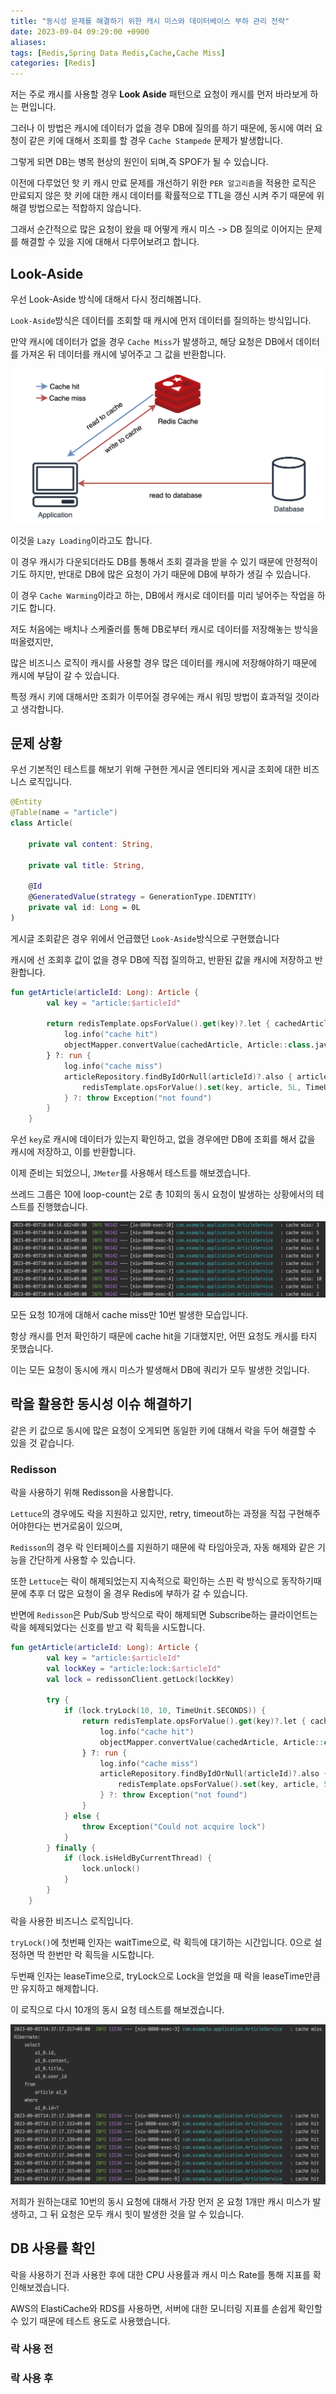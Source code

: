 ```yaml
---
title: "동시성 문제를 해결하기 위한 캐시 미스와 데이터베이스 부하 관리 전략"
date: 2023-09-04 09:29:00 +0900
aliases: 
tags: [Redis,Spring Data Redis,Cache,Cache Miss]
categories: [Redis]
---
```


저는 주로 캐시를 사용할 경우 **Look Aside** 패턴으로 요청이 캐시를 먼저 바라보게 하는 편입니다.

그러나 이 방법은 캐시에 데이터가 없을 경우 DB에 질의를 하기 때문에, 동시에 여러 요청이 같은 키에 대해서 조회를 할 경우 `Cache Stampede` 문제가 발생합니다.

그렇게 되면 DB는 병목 현상의 원인이 되며,즉 SPOF가 될 수 있습니다.

이전에 다루었던 핫 키 캐시 만료 문제를 개선하기 위한 `PER 알고리즘`을 적용한 로직은 만료되지 않은 핫 키에 대한 캐시 데이터를 확률적으로 TTL을 갱신 시켜 주기 때문에 위 해결 방법으로는 적합하지 않습니다.

그래서 순간적으로 많은 요청이 왔을 때 어떻게 캐시 미스 -> DB 질의로 이어지는 문제를 해결할 수 있을 지에 대해서 다루어보려고 합니다.

## **Look-Aside**

우선 Look-Aside 방식에 대해서 다시 정리해봅니다.

`Look-Aside`방식은 데이터를 조회할 때 캐시에 먼저 데이터를 질의하는 방식입니다.

만약 캐시에 데이터가 없을 경우 `Cache Miss`가 발생하고, 해당 요청은 DB에서 데이터를 가져온 뒤 데이터를 캐시에 넣어주고 그 값을 반환합니다.

![look aside](/assets/img/2023-09-04-cache-miss-strategy/lookaside.webp)

이것을 `Lazy Loading`이라고도 합니다.

이 경우 캐시가 다운되더라도 DB를 통해서 조회 결과을 받을 수 있기 때문에 안정적이기도 하지만, 반대로 DB에 많은 요청이 가기 때문에 DB에 부하가 생길 수 있습니다.

이 경우 `Cache Warming`이라고 하는, DB에서 캐시로 데이터를 미리 넣어주는 작업을 하기도 합니다.

저도 처음에는 배치나 스케줄러를 통해 DB로부터 캐시로 데이터를 저장해놓는 방식을 떠올렸지만,

많은 비즈니스 로직이 캐시를 사용할 경우 많은 데이터를 캐시에 저장해야하기 때문에 캐시에 부담이 갈 수 있습니다.

특정 캐시 키에 대해서만 조회가 이루어질 경우에는 캐시 워밍 방법이 효과적일 것이라고 생각합니다.

## **문제 상황**

우선 기본적인 테스트를 해보기 위해 구현한 게시글 엔티티와 게시글 조회에 대한 비즈니스 로직입니다.


```kotlin
@Entity
@Table(name = "article")
class Article(

    private val content: String,

    private val title: String,

    @Id
    @GeneratedValue(strategy = GenerationType.IDENTITY)
    private val id: Long = 0L
)
```

게시글 조회같은 경우 위에서 언급했던 `Look-Aside`방식으로 구현했습니다

캐시에 선 조회후 값이 없을 경우 DB에 직접 질의하고, 반환된 값을 캐시에 저장하고 반환합니다.

```kotlin
fun getArticle(articleId: Long): Article {
        val key = "article:$articleId"

        return redisTemplate.opsForValue().get(key)?.let { cachedArticle ->
            log.info("cache hit")
            objectMapper.convertValue(cachedArticle, Article::class.java)
        } ?: run {
            log.info("cache miss")
            articleRepository.findByIdOrNull(articleId)?.also { article ->
                redisTemplate.opsForValue().set(key, article, 5L, TimeUnit.SECONDS)
            } ?: throw Exception("not found")
        }
    }
```

우선 `key`로 캐시에 데이터가 있는지 확인하고, 없을 경우에만 DB에 조회를 해서 값을 캐시에 저장하고, 이를 반환합니다.

이제 준비는 되었으니, `JMeter`를 사용해서 테스트를 해보겠습니다.

쓰레드 그룹은 10에 loop-count는 2로 총 10회의 동시 요청이 발생하는 상황에서의 테스트를 진행했습니다.

![result1](/assets/img/2023-09-04-cache-miss-strategy/result1.webp)

모든 요청 10개에 대해서 cache miss만 10번 발생한 모습입니다.

항상 캐시를 먼저 확인하기 때문에 cache hit을 기대했지만, 어떤 요청도 캐시를 타지 못했습니다.

이는 모든 요청이 동시에 캐시 미스가 발생해서 DB에 쿼리가 모두 발생한 것입니다.

## **락을 활용한 동시성 이슈 해결하기**

같은 키 값으로 동시에 많은 요청이 오게되면 동일한 키에 대해서 락을 두어 해결할 수 있을 것 같습니다.

### Redisson

락을 사용하기 위해 Redisson을 사용합니다.

`Lettuce`의 경우에도 락을 지원하고 있지만, retry, timeout하는 과정을 직접 구현해주어야한다는 번거로움이 있으며,

`Redisson`의 경우 락 인터페이스를 지원하기 때문에 락 타임아웃과, 자동 해제와 같은 기능을 간단하게 사용할 수 있습니다.

또한 `Lettuce`는 락이 해제되었는지 지속적으로 확인하는 스핀 락 방식으로 동작하기때문에 추후 더 많은 요청이 올 경우 Redis에 부하가 갈 수 있습니다.

반면에 `Redisson`은 Pub/Sub 방식으로 락이 해제되면 Subscribe하는 클라이언트는 락을 헤제되었다는 신호를 받고 락 획득을 시도합니다.

```kotlin
fun getArticle(articleId: Long): Article {
        val key = "article:$articleId"
        val lockKey = "article:lock:$articleId"
        val lock = redissonClient.getLock(lockKey)

        try {
            if (lock.tryLock(10, 10, TimeUnit.SECONDS)) {
                return redisTemplate.opsForValue().get(key)?.let { cachedArticle ->
                    log.info("cache hit")
                    objectMapper.convertValue(cachedArticle, Article::class.java)
                } ?: run {
                    log.info("cache miss")
                    articleRepository.findByIdOrNull(articleId)?.also { article ->
                        redisTemplate.opsForValue().set(key, article, 5L, TimeUnit.SECONDS)
                    } ?: throw Exception("not found")
                }
            } else {
                throw Exception("Could not acquire lock")
            }
        } finally {
            if (lock.isHeldByCurrentThread) {
                lock.unlock()
            }
        }
    }
```

락을 사용한 비즈니스 로직입니다.

`tryLock()`에 첫번째 인자는 waitTime으로, 락 획득에 대기하는 시간입니다. 0으로 설정하면 딱 한번만 락 획득을 시도합니다.

두번째 인자는 leaseTime으로, tryLock으로 Lock을 얻었을 때 락을 leaseTime만큼만 유지하고 해제합니다.

이 로직으로 다시 10개의 동시 요청 테스트를 해보겠습니다.

![result2](/assets/img/2023-09-04-cache-miss-strategy/result2.webp)

저희가 원하는대로 10번의 동시 요청에 대해서 가장 먼저 온 요청 1개만 캐시 미스가 발생하고, 그 뒤 요청은 모두 캐시 힛이 발생한 것을 알 수 있습니다.

## DB 사용률 확인

락을 사용하기 전과 사용한 후에 대한 CPU 사용률과 캐시 미스 Rate를 통해 지표를 확인해보겠습니다.

AWS의 ElastiCache와 RDS를 사용하면, 서버에 대한 모니터링 지표를 손쉽게 확인할 수 있기 때문에 테스트 용도로 사용했습니다.

### 락 사용 전

### 락 사용 후


























